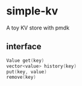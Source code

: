 # simple-kv
A toy KV store with pmdk

## interface

```c
Value get(key)
vector<value> history(key)
put(key, value)
remove(key)
```
